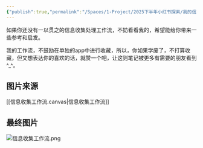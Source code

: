 ```yaml
---
{"publish":true,"permalink":"/Spaces/1-Project/2025下半年小红书探索/我的信息收集处理工作流.md","aliases":"信息爆炸，从容应对，我的信息收集处理工作流","created":"2025-07-31","modified":"2025-08-01","published":"2025-08-01T00:35:31.554+08:00","cssclasses":""}
---
```



如果你还没有一以贯之的信息收集处理工作流，不妨看看我的，希望能给你带来一些参考和启发。

我的工作流，不鼓励在单独的app中进行收藏，所以，你如果学废了，不打算收藏，但又想表达你的喜欢的话，就赞一个吧，让这则笔记被更多有需要的朋友看到^_^。

## 图片来源

[[信息收集工作流.canvas|信息收集工作流]]

## 最终图片

![信息收集工作流.png](https://pub-pic.oldwinter.top/2025/08/767b41bf5b69b574a2646e3e19524fd6.png)
